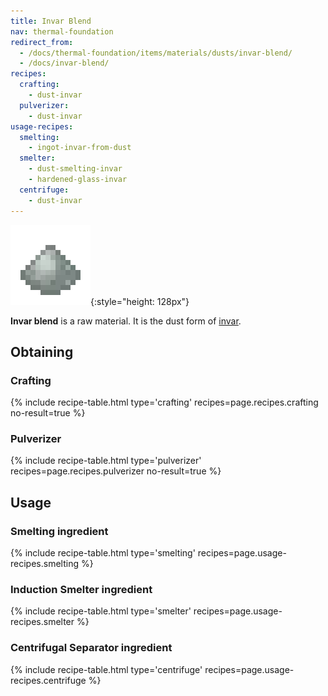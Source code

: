 ```yaml
---
title: Invar Blend
nav: thermal-foundation
redirect_from:
  - /docs/thermal-foundation/items/materials/dusts/invar-blend/
  - /docs/invar-blend/
recipes:
  crafting:
    - dust-invar
  pulverizer:
    - dust-invar
usage-recipes:
  smelting:
    - ingot-invar-from-dust
  smelter:
    - dust-smelting-invar
    - hardened-glass-invar
  centrifuge:
    - dust-invar
---
```


![Invar blend](/assets/images/thermal-foundation/dust-invar.png){:style="height: 128px"}


**Invar blend** is a raw material. It is the dust form of
[invar](/docs/thermal-foundation/invar-ingot/).


Obtaining
---------

### Crafting
{% include recipe-table.html type='crafting' recipes=page.recipes.crafting no-result=true %}

### Pulverizer
{% include recipe-table.html type='pulverizer' recipes=page.recipes.pulverizer no-result=true %}


Usage
-----

### Smelting ingredient
{% include recipe-table.html type='smelting' recipes=page.usage-recipes.smelting %}

### Induction Smelter ingredient
{% include recipe-table.html type='smelter' recipes=page.usage-recipes.smelter %}

### Centrifugal Separator ingredient
{% include recipe-table.html type='centrifuge' recipes=page.usage-recipes.centrifuge %}
